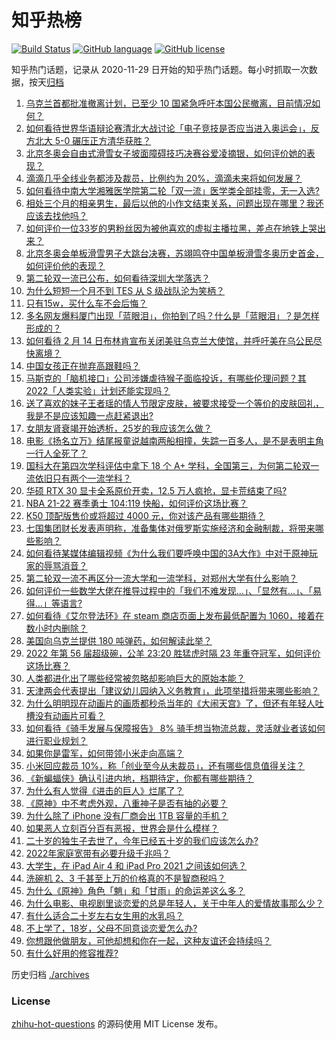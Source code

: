 # 知乎热榜
[![Build Status](https://github.com/ToWeLong/zhihu-hot-questions/workflows/CI/badge.svg)](https://github.com/ToWeLong/zhihu-hot-questions/actions)
[![GitHub language](https://img.shields.io/badge/language-golang-orange.svg)](https://golang.org/)
[![GitHub license](https://img.shields.io/github/license/ToWeLong/zhihu-hot-questions)](https://github.com/ToWeLong/zhihu-hot-questions/blob/main/LICENSE)

知乎热门话题，记录从 2020-11-29 日开始的知乎热门话题。每小时抓取一次数据，按天[归档](./archives)

<!-- BEGIN -->

1. [乌克兰首都批准撤离计划，已至少 10 国紧急呼吁本国公民撤离，目前情况如何？](https://www.zhihu.com/question/516284667)
1. [如何看待世界华语辩论赛清北大战讨论「电子竞技是否应当进入奥运会」，反方北大 5-0 碾压正方清华获胜？](https://www.zhihu.com/question/516376369)
1. [北京冬奥会自由式滑雪女子坡面障碍技巧决赛谷爱凌摘银，如何评价她的表现？](https://www.zhihu.com/question/516648536)
1. [滴滴几乎全线业务都涉及裁员，比例约为 20%，滴滴未来将如何发展？](https://www.zhihu.com/question/516552177)
1. [如何看待中南大学湘雅医学院第二轮「双一流」医学类全部挂零，无一入选?](https://www.zhihu.com/question/516493670)
1. [相处三个月的相亲男生，最后以他的小作文结束关系，问题出现在哪里？我还应该去找他吗？](https://www.zhihu.com/question/516366266)
1. [如何评价一位33岁的男粉丝因为被他喜欢的虚拟主播拉黑，差点在地铁上哭出来？](https://www.zhihu.com/question/516145903)
1. [北京冬奥会单板滑雪男子大跳台决赛，苏翊鸣夺中国单板滑雪冬奥历史首金，如何评价他的表现？](https://www.zhihu.com/question/516680629)
1. [第二轮双一流已公布，如何看待深圳大学落选？](https://www.zhihu.com/question/516484496)
1. [为什么短短一个月不到 TES 从 S 级战队沦为笑柄？](https://www.zhihu.com/question/516508627)
1. [只有15w，买什么车不会后悔？](https://www.zhihu.com/question/516001713)
1. [多名网友爆料厦门出现「蓝眼泪」，你拍到了吗？什么是「蓝眼泪」？是怎样形成的？](https://www.zhihu.com/question/516292719)
1. [如何看待 2 月 14 日布林肯宣布关闭美驻乌克兰大使馆，并呼吁美在乌公民尽快离境？](https://www.zhihu.com/question/516636251)
1. [中国女孩正在抛弃高跟鞋吗？](https://www.zhihu.com/question/514462142)
1. [马斯克的「脑机接口」公司涉嫌虐待猴子面临投诉，有哪些伦理问题？其 2022「人类实验」计划还能实现吗？](https://www.zhihu.com/question/515966290)
1. [送了喜欢的妹子王者瑶的情人节限定皮肤，被要求接受一个等价的皮肤回礼，我是不是应该知趣一点赶紧退出?](https://www.zhihu.com/question/516088231)
1. [女朋友肾衰竭开始透析，25岁的我应该怎么做？](https://www.zhihu.com/question/338191515)
1. [电影《扬名立万》结尾报童说越南两船相撞，失踪一百多人，是不是表明主角一行人全死了？](https://www.zhihu.com/question/498244439)
1. [国科大在第四次学科评估中拿下 18 个 A+ 学科，全国第三，为何第二轮双一流依旧只有两个一流学科？](https://www.zhihu.com/question/516483769)
1. [华硕 RTX 30 显卡全系原价开卖，12.5 万人疯抢，显卡荒结束了吗?](https://www.zhihu.com/question/516454304)
1. [NBA 21-22 赛季勇士 104:119 快船，如何评价这场比赛？](https://www.zhihu.com/question/516662479)
1. [K50 顶配版售价或将超过 4000 元，你对该产品有哪些期待？](https://www.zhihu.com/question/509516973)
1. [七国集团财长发表声明称，准备集体对俄罗斯实施经济和金融制裁，将带来哪些影响？](https://www.zhihu.com/question/516570258)
1. [如何看待某媒体编辑视频《为什么我们要呼唤中国的3A大作》中对于原神玩家的辱骂消音？](https://www.zhihu.com/question/516590610)
1. [第二轮双一流不再区分一流大学和一流学科，对郑州大学有什么影响？](https://www.zhihu.com/question/516480897)
1. [如何评价一些数学大佬在推导过程中的「我们不难发现…」、「显然有…」、「易得…」等语言?](https://www.zhihu.com/question/515613517)
1. [如何看待《艾尔登法环》在 steam 商店页面上发布最低配置为 1060，接着在数小时内删除？](https://www.zhihu.com/question/516136214)
1. [美国向乌克兰提供 180 吨弹药，如何解读此举？](https://www.zhihu.com/question/516449484)
1. [2022 年第 56 届超级碗，公羊 23:20 胜猛虎时隔 23 年重夺冠军，如何评价这场比赛？](https://www.zhihu.com/question/516275421)
1. [人类都进化出了哪些经常被忽略却影响巨大的原始本能？](https://www.zhihu.com/question/515850279)
1. [天津两会代表提出「建议幼儿园纳入义务教育」，此项举措将带来哪些影响？](https://www.zhihu.com/question/516483947)
1. [为什么明明现在动画片的画质都秒杀当年的《大闹天宫》了，但还有年轻人吐槽没有动画片可看？](https://www.zhihu.com/question/516556974)
1. [如何看待《骑手发展与保障报告》 8% 骑手想当物流总裁，灵活就业者该如何进行职业规划？](https://www.zhihu.com/question/516522582)
1. [如果你是雷军，如何带领小米走向高端？](https://www.zhihu.com/question/516659125)
1. [小米回应裁员 10%，称「创业至今从未裁员」，还有哪些信息值得关注？](https://www.zhihu.com/question/516060868)
1. [《新蝙蝠侠》确认引进内地，档期待定，你都有哪些期待？](https://www.zhihu.com/question/516531309)
1. [为什么有人觉得《进击的巨人》烂尾了？](https://www.zhihu.com/question/512769650)
1. [《原神》中不考虑外观，八重神子是否有抽的必要？](https://www.zhihu.com/question/516106340)
1. [为什么除了 iPhone 没有厂商会出 1TB 容量的手机？](https://www.zhihu.com/question/515211375)
1. [如果恶人立刻百分百有恶报，世界会是什么模样？](https://www.zhihu.com/question/515010796)
1. [二十岁的独生子去世了，今年已经五十岁的我们应该怎么办?](https://www.zhihu.com/question/342100013)
1. [2022年家庭宽带有必要升级千兆吗？](https://www.zhihu.com/question/512681765)
1. [大学生，在 iPad Air 4 和 iPad Pro 2021 之间该如何选？](https://www.zhihu.com/question/463058568)
1. [洗碗机 2、3 千甚至上万的价格真的不是智商税吗？](https://www.zhihu.com/question/514568105)
1. [为什么《原神》角色「魈」和「甘雨」的命运差这么多？](https://www.zhihu.com/question/512409562)
1. [为什么电影、电视剧里谈恋爱的总是年轻人，关于中年人的爱情故事那么少？](https://www.zhihu.com/question/515787742)
1. [有什么适合二十岁左右女生用的水乳吗？](https://www.zhihu.com/question/412116467)
1. [不上学了，18岁，父母不同意谈恋爱怎么办?](https://www.zhihu.com/question/516668429)
1. [你想跟他做朋友，可他却想和你在一起，这种友谊还会持续吗？](https://www.zhihu.com/question/516672704)
1. [有什么好用的修容推荐?](https://www.zhihu.com/question/368331519)

<!-- END -->

历史归档 [./archives](./archives)


### License
[zhihu-hot-questions](https://github.com/towelong/zhihu-hot-questions) 的源码使用 MIT License 发布。